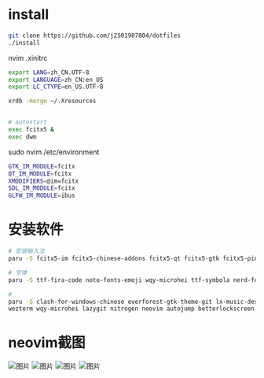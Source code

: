 # 
# install
```sh 
git clone https://github.com/j2501987804/dotfiles
./install
```

nvim .xinitrc

``` sh
export LANG=zh_CN.UTF-8
export LANGUAGE=zh_CN:en_US
export LC_CTYPE=en_US.UTF-8

xrdb -merge ~/.Xresources


# autostart
exec fcitx5 &
exec dwm
```

sudo nvim /etc/environment
``` sh
GTK_IM_MODULE=fcitx
QT_IM_MODULE=fcitx
XMODIFIERS=@im=fcitx
SDL_IM_MODULE=fcitx
GLFW_IM_MODULE=ibus
```

# 安装软件
``` sh
# 安装输入法
paru -S fcitx5-im fcitx5-chinese-addons fcitx5-qt fcitx5-gtk fcitx5-pinyin-zhwiki fcitx5-pinyin-sougou fcitx5-skin-material

# 字体
paru -S ttf-fira-code noto-fonts-emoji wqy-microhei ttf-symbola nerd-fonts-fira-code

# 
paru -S clash-for-windows-chinese everforest-gtk-theme-git lx-music-desktop-bin ly microsoft-edge-stable-bin picom-jonaburg-git telegram-desktop-bin rofi 
wezterm wqy-microhei lazygit nitrogen neovim autojump betterlockscreen alsa-utils 
```

# neovim截图
![图片](https://github.com/j2501987804/dotfiles/assets/41771911/fafe8d8f-9099-41c8-bccd-d0e223e7f5cf)
![图片](https://github.com/j2501987804/dotfiles/assets/41771911/e83c0f54-0129-4a5b-b076-b7bc2dd43776)
![图片](https://github.com/j2501987804/dotfiles/assets/41771911/b9f3903c-e8ab-473a-ab76-bc5c1459d669)
![图片](https://github.com/j2501987804/dotfiles/assets/41771911/a311722c-22af-4220-8d02-813261653309)

